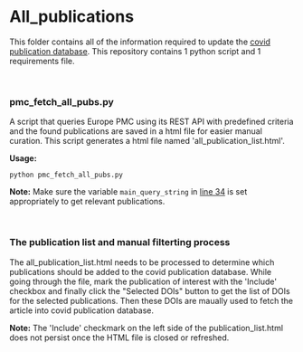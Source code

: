 # All_publications
This folder contains all of the information required to update the [covid publication database](https://publications-covid19.scilifelab.se/).
This repository contains 1 python script and 1 requirements file.

<br>

### pmc_fetch_all_pubs.py

A script that queries Europe PMC using its REST API with predefined criteria and the found publications are saved in a html file for easier manual curation. This script generates a html file named 'all_publication_list.html'.

**Usage:**
```
python pmc_fetch_all_pubs.py
```
**Note:** Make sure the variable `main_query_string` in [line 34](https://github.com/ScilifelabDataCentre/covid-portal-scripts/blob/main/All_publications/pmc_fetch_all_pubs.py#L34) is set appropriately to get relevant publications.

<br>

### The publication list and manual filterting process 

The all_publication_list.html needs to be processed to determine which publications should be added to the covid publication database. While going through the file, mark the publication of interest with the 'Include' checkbox and finally click the "Selected DOIs" button to get the list of DOIs for the selected publications. Then these DOIs are maually used to fetch the article into covid publication database.

**Note:** The 'Include' checkmark on the left side of the publication_list.html does not persist once the HTML file is closed or refreshed.
